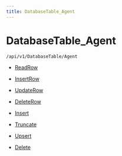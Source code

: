 ```yaml
---
title: DatabaseTable_Agent
---
```


# DatabaseTable_Agent

```http
/api/v1/DatabaseTable/Agent
```




* [ReadRow](v1DatabaseTableAgent_ReadRow.md)

* [InsertRow](v1DatabaseTableAgent_InsertRow.md)

* [UpdateRow](v1DatabaseTableAgent_UpdateRow.md)

* [DeleteRow](v1DatabaseTableAgent_DeleteRow.md)

* [Insert](v1DatabaseTableAgent_Insert.md)

* [Truncate](v1DatabaseTableAgent_Truncate.md)

* [Upsert](v1DatabaseTableAgent_Upsert.md)

* [Delete](v1DatabaseTableAgent_Delete.md)